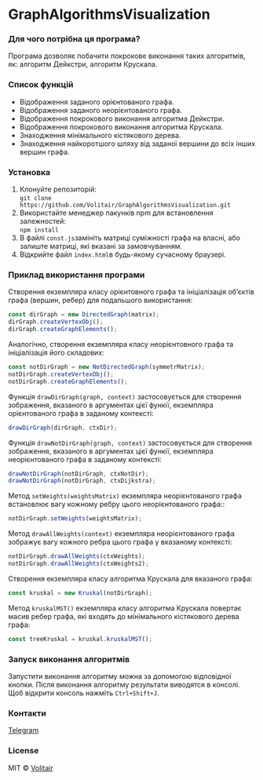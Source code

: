 # GraphAlgorithmsVisualization

### Для чого потрібна ця програма?
Програма дозволяє побачити покрокове виконання таких алгоритмів, як: алгоритм Дейкстри, алгоритм Крускала.

### Список функцій
* Відображення заданого орієнтованого графа.
* Відображення заданого неорієнтованого графа.
* Відображення покрокового виконання алгоритма Дейкстри.
* Відображення покрокового виконання алгоритма Крускала.
* Знаходження мінімального кістякового дерева.
* Знаходження найкоротшого шляху від заданої вершини до всіх інших вершин графа.

### Установка
1. Клонуйте репозиторій:<br/>
`git clone https://github.com/Volitair/GraphAlgorithmsVisualization.git`
2. Використайте менеджер пакунків npm для встановлення залежностей:<br/>
`npm install`
3. В файлі ```const.js```замініть матриці суміжності графа на власні, або залиште матриці, які вказані за замовчуванням.
4. Відкрийте файл ```index.html```в будь-якому сучасному браузері.

### Приклад використання програми
Створення екземпляра класу орієнтовного графа та ініціалізація об’єктів графа (вершин, ребер) для подальшого використання:
<br/>
```js
const dirGraph = new DirectedGraph(matrix);
dirGraph.createVertexObj();
dirGraph.createGraphElements();
```

Аналогічно, створення екземпляра класу неорієнтовного графа та ініціалізація його складових:
<br/>
```js
const notDirGraph = new NotDirectedGraph(symmetrMatrix);
notDirGraph.createVertexObj();
notDirGraph.createGraphElements();
```

Функція `drawDirGraph(graph, context)` застосовується для створення зображення, вказаного в аргументах цієї функії, екземпляра орієнтованого графа в заданому контексті:<br/>
```js
drawDirGraph(dirGraph, ctxDir);
```

Функція `drawNotDirGraph(graph, context)` застосовується для створення зображення, вказаного в аргументах цієї функії, екземпляра неорієнтованого графа в заданому контексті:<br/>
```js
drawNotDirGraph(notDirGraph, ctxNotDir);
drawNotDirGraph(notDirGraph, ctxDijkstra);
```

Метод `setWeights(weightsMatrix)` екземпляра неорієнтованого графа встановлює вагу кожному ребру цього неорієнтованого графа::<br/>
```js
notDirGraph.setWeights(weightsMatrix);
```

Метод `drawAllWeights(context)` екземпляра неорієнтованого графа зображує вагу кожного ребра цього графа у вказаному контексті:<br/>
```js
notDirGraph.drawAllWeights(ctxWeights);
notDirGraph.drawAllWeights(ctxWeights2);
```

Створення екземпляра класу алгоритма Крускала для вказаного графа:
```js
const kruskal = new Kruskal(notDirGraph);
```

Метод `kruskalMST()` екземпляра класу алгоритма Крускала повертає масив ребер графа, які входять до мінімального кістякового дерева графа:<br/>
```js
const treeKruskal = kruskal.kruskalMST();
```
### Запуск виконання алгоритмів
Запустити виконання алгоритму можна за допомогою відповідної кнопки.
Після виконання алгоритму результати виводятся в консолі.
Щоб відкрити консоль нажміть `Ctrl+Shift+J`.

### Контакти
[Telegram](https://t.me/Sinishin_vasil)

### License
MIT © [Volitair](https://github.com/Volitair)
